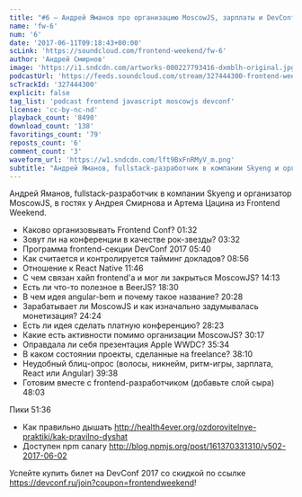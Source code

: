 ```yaml
---
title: "#6 – Андрей Яманов про организацию MoscowJS, зарплаты и DevConf"
name: 'fw-6'
num: '6'
date: '2017-06-11T09:18:43+00:00'
scLink: 'https://soundcloud.com/frontend-weekend/fw-6'
author: 'Андрей Смирнов'
image: 'https://i1.sndcdn.com/artworks-000227793416-dxmblh-original.jpg'
podcastUrl: 'https://feeds.soundcloud.com/stream/327444300-frontend-weekend-fw-6.m4a'
scTrackId: '327444300'
explicit: false
tag_list: 'podcast frontend javascript moscowjs devconf'
license: 'cc-by-nc-nd'
playback_count: '8490'
download_count: '138'
favoritings_count: '79'
reposts_count: '6'
comment_count: '3'
waveform_url: 'https://w1.sndcdn.com/lft9BxFnRMyV_m.png'
subtitle: "Андрей Яманов, fullstack-разработчик в компании Skyeng и организатор MoscowJS, в гостях у Андрея Смирнова и Артема Цацина из Frontend Weekend."
---
```

Андрей Яманов, fullstack-разработчик в компании Skyeng и организатор MoscowJS, в гостях у Андрея Смирнова и Артема Цацина из Frontend Weekend.

- Каково организовывать Frontend Conf? <timecode sec="92">01:32</timecode>
- Зовут ли на конференции в качестве рок-звезды? <timecode sec="212">03:32</timecode>
- Программа frontend-секции DevConf 2017 <timecode sec="340">05:40</timecode>
- Как считается и контролируется тайминг докладов? <timecode sec="536">08:56</timecode>
- Отношение к React Native <timecode sec="706">11:46</timecode>
- С чем связан хайп frontend'а и мог ли закрыться MoscowJS? <timecode sec="853">14:13</timecode>
- Есть ли что-то полезное в BeerJS? <timecode sec="1110">18:30</timecode>
- В чем идея angular-bem и почему такое название? <timecode sec="1228">20:28</timecode>
- Зарабатывает ли MoscowJS и как изначально задумывалась монетизация? <timecode sec="1464">24:24</timecode>
- Есть ли идея сделать платную конференцию? <timecode sec="1703">28:23</timecode>
- Какие есть активности помимо организации MoscowJS? <timecode sec="1817">30:17</timecode>
- Оправдала ли себя презентация Apple WWDC? <timecode sec="2134">35:34</timecode>
- В каком состоянии проекты, сделанные на freelance? <timecode sec="2290">38:10</timecode>
- Неудобный блиц-опрос (волосы, никнейм, ритм-игры, зарплата, React или Angular) <timecode sec="2378">39:38</timecode>
- Готовим вместе с frontend-разработчиком (добавьте слой сыра) <timecode sec="2883">48:03</timecode>

Пики <timecode sec="3096">51:36</timecode>
- Как правильно дышать http://health4ever.org/ozdorovitelnye-praktiki/kak-pravilno-dyshat
- Доступен npm canary http://blog.npmjs.org/post/161370331310/v502-2017-06-02

Успейте купить билет на DevConf 2017 со скидкой по ссылке https://devconf.ru/join?coupon=frontendweekend!